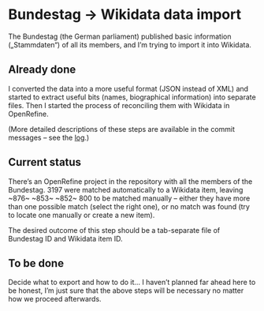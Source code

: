 # Bundestag → Wikidata data import

The Bundestag (the German parliament) published basic information („Stammdaten“) of all its members,
and I’m trying to import it into Wikidata.

## Already done

I converted the data into a more useful format (JSON instead of XML)
and started to extract useful bits (names, biographical information)
into separate files.
Then I started the process of reconciling them with Wikidata in OpenRefine.

(More detailed descriptions of these steps are available in the commit messages –
see the [log](../../commits).)

## Current status

There’s an OpenRefine project in the repository with all the members of the Bundestag.
3197 were matched automatically to a Wikidata item,
leaving ~876~ ~853~ ~852~ 800 to be matched manually –
either they have more than one possible match (select the right one),
or no match was found (try to locate one manually or create a new item).

The desired outcome of this step should be a tab-separate file of Bundestag ID and Wikidata item ID.

## To be done

Decide what to export and how to do it…
I haven’t planned far ahead here to be honest,
I’m just sure that the above steps will be necessary no matter how we proceed afterwards.
